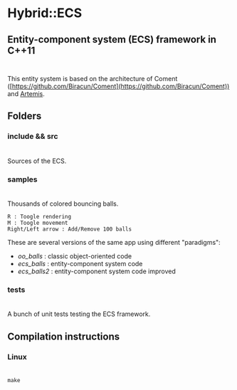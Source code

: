 # Hybrid::ECS

## Entity-component system (ECS) framework in C++11 <br/><br/>

This entity system is based on the architecture of Coment ([https://github.com/Biracun/Coment](https://github.com/Biracun/Coment)) and [Artemis](http://gamadu.com/artemis/).


## Folders

### include && src<br/><br/>

Sources of the ECS.

### samples<br/><br/>

Thousands of colored bouncing balls.

    R : Toogle rendering
    M : Toogle movement
    Right/Left arrow : Add/Remove 100 balls


These are several versions of the same app using different "paradigms":

* *oo_balls*   : classic object-oriented code
* *ecs_balls*  : entity-component system code
* *ecs_balls2* : entity-component system code improved

### tests<br/><br/>

A bunch of unit tests testing the ECS framework.

## Compilation instructions

### Linux<br/><br/>

    make

